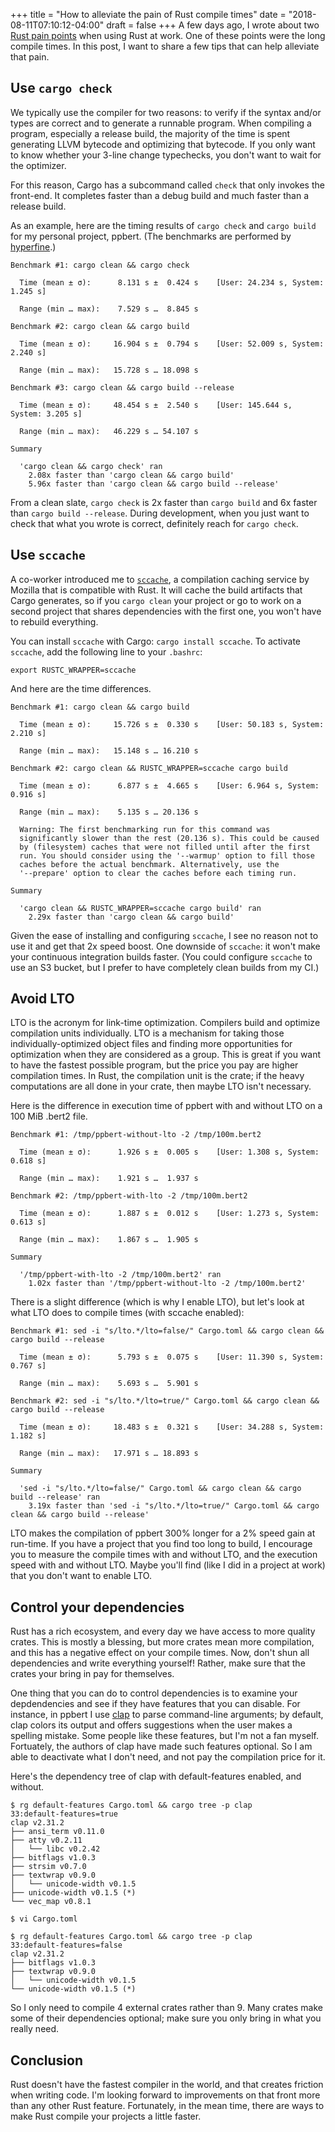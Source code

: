 +++
title = "How to alleviate the pain of Rust compile times"
date = "2018-08-11T07:10:12-04:00"
draft = false
+++
A few days ago, I wrote about two [Rust pain points](https://vfoley.xyz/rust-at-work/) when using Rust at work.  One of these points were the long compile times.  In this post, I want to share a few tips that can help alleviate that pain.

## Use `cargo check`

We typically use the compiler for two reasons: to verify if the syntax and/or types are correct and to generate a runnable program.  When compiling a program, especially a release build, the majority of the time is spent generating LLVM bytecode and optimizing that bytecode.  If you only want to know whether your 3-line change typechecks, you don't want to wait for the optimizer.

For this reason, Cargo has a subcommand called `check` that only invokes the front-end.  It completes faster than a debug build and much faster than a release build.

As an example, here are the timing results of `cargo check` and `cargo build` for my personal project, ppbert.  (The benchmarks are performed by [hyperfine](https://github.com/sharkdp/hyperfine/).)

```
Benchmark #1: cargo clean && cargo check

  Time (mean ± σ):      8.131 s ±  0.424 s    [User: 24.234 s, System: 1.245 s]

  Range (min … max):    7.529 s …  8.845 s

Benchmark #2: cargo clean && cargo build

  Time (mean ± σ):     16.904 s ±  0.794 s    [User: 52.009 s, System: 2.240 s]

  Range (min … max):   15.728 s … 18.098 s

Benchmark #3: cargo clean && cargo build --release

  Time (mean ± σ):     48.454 s ±  2.540 s    [User: 145.644 s, System: 3.205 s]

  Range (min … max):   46.229 s … 54.107 s

Summary

  'cargo clean && cargo check' ran
    2.08x faster than 'cargo clean && cargo build'
    5.96x faster than 'cargo clean && cargo build --release'
```

From a clean slate, `cargo check` is 2x faster than `cargo build` and 6x faster than `cargo build --release`.  During development, when you just want to check that what you wrote is correct, definitely reach for `cargo check`.

## Use `sccache`

A co-worker introduced me to [`sccache`](https://github.com/mozilla/sccache/), a compilation caching service by Mozilla that is compatible with Rust.  It will cache the build artifacts that Cargo generates, so if you `cargo clean` your project or go to work on a second project that shares dependencies with the first one, you won't have to rebuild everything.

You can install `sccache` with Cargo: `cargo install sccache`.  To activate `sccache`, add the following line to your `.bashrc`:

```
export RUSTC_WRAPPER=sccache
```

And here are the time differences.

```
Benchmark #1: cargo clean && cargo build

  Time (mean ± σ):     15.726 s ±  0.330 s    [User: 50.183 s, System: 2.210 s]

  Range (min … max):   15.148 s … 16.210 s

Benchmark #2: cargo clean && RUSTC_WRAPPER=sccache cargo build

  Time (mean ± σ):      6.877 s ±  4.665 s    [User: 6.964 s, System: 0.916 s]

  Range (min … max):    5.135 s … 20.136 s

  Warning: The first benchmarking run for this command was
  significantly slower than the rest (20.136 s). This could be caused
  by (filesystem) caches that were not filled until after the first
  run. You should consider using the '--warmup' option to fill those
  caches before the actual benchmark. Alternatively, use the
  '--prepare' option to clear the caches before each timing run.

Summary

  'cargo clean && RUSTC_WRAPPER=sccache cargo build' ran
    2.29x faster than 'cargo clean && cargo build'
```

Given the ease of installing and configuring `sccache`, I see no reason not to use it and get that 2x speed boost.  One downside of `sccache`: it won't make your continuous integration builds faster.  (You could configure `sccache` to use an S3 bucket, but I prefer to have completely clean builds from my CI.)

## Avoid LTO

LTO is the acronym for link-time optimization.  Compilers build and optimize compilation units individually.  LTO is a mechanism for taking those individually-optimized object files and finding more opportunities for optimization when they are considered as a group.  This is great if you want to have the fastest possible program, but the price you pay are higher compilation times.  In Rust, the compilation unit is the crate; if the heavy computations are all done in your crate, then maybe LTO isn't necessary.

Here is the difference in execution time of ppbert with and without LTO on a 100 MiB .bert2 file.

```
Benchmark #1: /tmp/ppbert-without-lto -2 /tmp/100m.bert2

  Time (mean ± σ):      1.926 s ±  0.005 s    [User: 1.308 s, System: 0.618 s]

  Range (min … max):    1.921 s …  1.937 s

Benchmark #2: /tmp/ppbert-with-lto -2 /tmp/100m.bert2

  Time (mean ± σ):      1.887 s ±  0.012 s    [User: 1.273 s, System: 0.613 s]

  Range (min … max):    1.867 s …  1.905 s

Summary

  '/tmp/ppbert-with-lto -2 /tmp/100m.bert2' ran
    1.02x faster than '/tmp/ppbert-without-lto -2 /tmp/100m.bert2'
```

There is a slight difference (which is why I enable LTO), but let's look at what LTO does to compile times (with sccache enabled):

```
Benchmark #1: sed -i "s/lto.*/lto=false/" Cargo.toml && cargo clean && cargo build --release

  Time (mean ± σ):      5.793 s ±  0.075 s    [User: 11.390 s, System: 0.767 s]

  Range (min … max):    5.693 s …  5.901 s

Benchmark #2: sed -i "s/lto.*/lto=true/" Cargo.toml && cargo clean && cargo build --release

  Time (mean ± σ):     18.483 s ±  0.321 s    [User: 34.288 s, System: 1.182 s]

  Range (min … max):   17.971 s … 18.893 s

Summary

  'sed -i "s/lto.*/lto=false/" Cargo.toml && cargo clean && cargo build --release' ran
    3.19x faster than 'sed -i "s/lto.*/lto=true/" Cargo.toml && cargo clean && cargo build --release'
```

LTO makes the compilation of ppbert 300% longer for a 2% speed gain at run-time.  If you have a project that you find too long to build, I encourage you to measure the compile times with and without LTO, and the execution speed with and without LTO.  Maybe you'll find (like I did in a project at work) that you don't want to enable LTO.


## Control your dependencies

Rust has a rich ecosystem, and every day we have access to more quality crates.  This is mostly a blessing, but more crates mean more compilation, and this has a negative effect on your compile times.  Now, don't shun all dependencies and write everything yourself!  Rather, make sure that the crates your bring in pay for themselves.

One thing that you can do to control dependencies is to examine your depdendencies and see if they have features that you can disable.  For instance, in ppbert I use [clap](https://clap.rs) to parse command-line arguments; by default, clap colors its output and offers suggestions when the user makes a spelling mistake.  Some people like these features, but I'm not a fan myself.  Fortuately, the authors of clap have made such features optional.  So I am able to deactivate what I don't need, and not pay the compilation price for it.

Here's the dependency tree of clap with default-features enabled, and without.

```
$ rg default-features Cargo.toml && cargo tree -p clap
33:default-features=true
clap v2.31.2
├── ansi_term v0.11.0
├── atty v0.2.11
│   └── libc v0.2.42
├── bitflags v1.0.3
├── strsim v0.7.0
├── textwrap v0.9.0
│   └── unicode-width v0.1.5
├── unicode-width v0.1.5 (*)
└── vec_map v0.8.1

$ vi Cargo.toml

$ rg default-features Cargo.toml && cargo tree -p clap
33:default-features=false
clap v2.31.2
├── bitflags v1.0.3
├── textwrap v0.9.0
│   └── unicode-width v0.1.5
└── unicode-width v0.1.5 (*)

```

So I only need to compile 4 external crates rather than 9.  Many crates make some of their dependencies optional; make sure you only bring in what you really need.

## Conclusion

Rust doesn't have the fastest compiler in the world, and that creates friction when writing code.  I'm looking forward to improvements on that front more than any other Rust feature.  Fortunately, in the mean time, there are ways to make Rust compile your projects a little faster.
